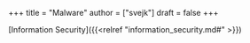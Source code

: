 +++
title = "Malware"
author = ["svejk"]
draft = false
+++

[Information Security]({{<relref "information_security.md#" >}})